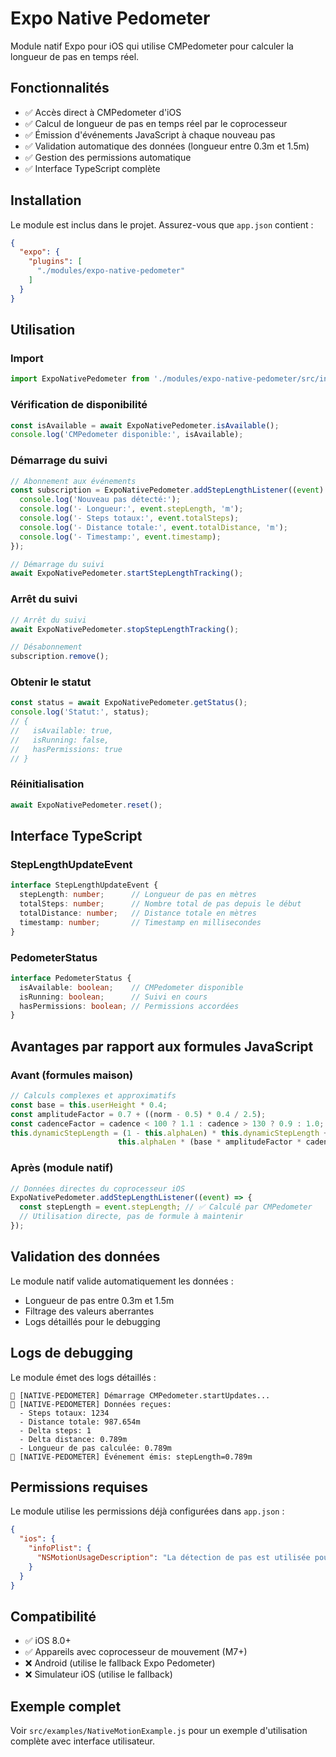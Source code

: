 # Expo Native Pedometer

Module natif Expo pour iOS qui utilise CMPedometer pour calculer la longueur de pas en temps réel.

## Fonctionnalités

- ✅ Accès direct à CMPedometer d'iOS
- ✅ Calcul de longueur de pas en temps réel par le coprocesseur
- ✅ Émission d'événements JavaScript à chaque nouveau pas
- ✅ Validation automatique des données (longueur entre 0.3m et 1.5m)
- ✅ Gestion des permissions automatique
- ✅ Interface TypeScript complète

## Installation

Le module est inclus dans le projet. Assurez-vous que `app.json` contient :

```json
{
  "expo": {
    "plugins": [
      "./modules/expo-native-pedometer"
    ]
  }
}
```

## Utilisation

### Import

```javascript
import ExpoNativePedometer from './modules/expo-native-pedometer/src/index';
```

### Vérification de disponibilité

```javascript
const isAvailable = await ExpoNativePedometer.isAvailable();
console.log('CMPedometer disponible:', isAvailable);
```

### Démarrage du suivi

```javascript
// Abonnement aux événements
const subscription = ExpoNativePedometer.addStepLengthListener((event) => {
  console.log('Nouveau pas détecté:');
  console.log('- Longueur:', event.stepLength, 'm');
  console.log('- Steps totaux:', event.totalSteps);
  console.log('- Distance totale:', event.totalDistance, 'm');
  console.log('- Timestamp:', event.timestamp);
});

// Démarrage du suivi
await ExpoNativePedometer.startStepLengthTracking();
```

### Arrêt du suivi

```javascript
// Arrêt du suivi
await ExpoNativePedometer.stopStepLengthTracking();

// Désabonnement
subscription.remove();
```

### Obtenir le statut

```javascript
const status = await ExpoNativePedometer.getStatus();
console.log('Statut:', status);
// {
//   isAvailable: true,
//   isRunning: false,
//   hasPermissions: true
// }
```

### Réinitialisation

```javascript
await ExpoNativePedometer.reset();
```

## Interface TypeScript

### StepLengthUpdateEvent

```typescript
interface StepLengthUpdateEvent {
  stepLength: number;      // Longueur de pas en mètres
  totalSteps: number;      // Nombre total de pas depuis le début
  totalDistance: number;   // Distance totale en mètres
  timestamp: number;       // Timestamp en millisecondes
}
```

### PedometerStatus

```typescript
interface PedometerStatus {
  isAvailable: boolean;    // CMPedometer disponible
  isRunning: boolean;      // Suivi en cours
  hasPermissions: boolean; // Permissions accordées
}
```

## Avantages par rapport aux formules JavaScript

### Avant (formules maison)
```javascript
// Calculs complexes et approximatifs
const base = this.userHeight * 0.4;
const amplitudeFactor = 0.7 + ((norm - 0.5) * 0.4 / 2.5);
const cadenceFactor = cadence < 100 ? 1.1 : cadence > 130 ? 0.9 : 1.0;
this.dynamicStepLength = (1 - this.alphaLen) * this.dynamicStepLength + 
                        this.alphaLen * (base * amplitudeFactor * cadenceFactor);
```

### Après (module natif)
```javascript
// Données directes du coprocesseur iOS
ExpoNativePedometer.addStepLengthListener((event) => {
  const stepLength = event.stepLength; // ✅ Calculé par CMPedometer
  // Utilisation directe, pas de formule à maintenir
});
```

## Validation des données

Le module natif valide automatiquement les données :

- Longueur de pas entre 0.3m et 1.5m
- Filtrage des valeurs aberrantes
- Logs détaillés pour le debugging

## Logs de debugging

Le module émet des logs détaillés :

```
🍎 [NATIVE-PEDOMETER] Démarrage CMPedometer.startUpdates...
🍎 [NATIVE-PEDOMETER] Données reçues:
  - Steps totaux: 1234
  - Distance totale: 987.654m
  - Delta steps: 1
  - Delta distance: 0.789m
  - Longueur de pas calculée: 0.789m
📡 [NATIVE-PEDOMETER] Événement émis: stepLength=0.789m
```

## Permissions requises

Le module utilise les permissions déjà configurées dans `app.json` :

```json
{
  "ios": {
    "infoPlist": {
      "NSMotionUsageDescription": "La détection de pas est utilisée pour la navigation intérieure."
    }
  }
}
```

## Compatibilité

- ✅ iOS 8.0+
- ✅ Appareils avec coprocesseur de mouvement (M7+)
- ❌ Android (utilise le fallback Expo Pedometer)
- ❌ Simulateur iOS (utilise le fallback)

## Exemple complet

Voir `src/examples/NativeMotionExample.js` pour un exemple d'utilisation complète avec interface utilisateur. 